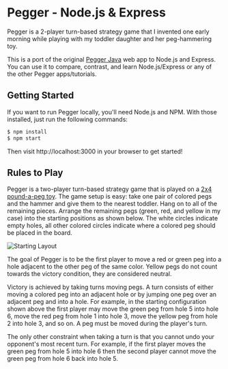 Pegger - Node.js & Express
=============================

Pegger is a 2-player turn-based strategy game that I invented one early morning while playing
with my toddler daughter and her peg-hammering toy.

This is a port of the original [Pegger Java](http://pegger.technicalrex.com/) web app to Node.js and Express. You can use it
to compare, contrast, and learn Node.js/Express or any of the other Pegger apps/tutorials.

## Getting Started

If you want to run Pegger locally, you'll need Node.js and NPM. With those installed, just
run the following commands:

```bash
$ npm install
$ npm start
```

Then visit http://localhost:3000 in your browser to get started!

## Rules to Play

Pegger is a two-player turn-based strategy game that is played on a
[2x4 pound-a-peg toy](http://amzn.com/B00005LOXV). The game setup is easy: take one pair of
colored pegs and the hammer and give them to the nearest toddler. Hang on to all of the
remaining pieces. Arrange the remaining pegs (green, red, and yellow in my case) into the
starting positions as shown below. The white circles indicate empty holes, all other colored
circles indicate where a colored peg should be placed in the board.

![Starting Layout](http://technicalrex.com/img/posts/pegger/peggerinitialstate.png)

The goal of Pegger is to be the first player to move a red or green peg into a hole adjacent
to the other peg of the same color. Yellow pegs do not count towards the victory condition,
they are considered neutral.

Victory is achieved by taking turns moving pegs. A turn consists of either moving a colored
peg into an adjacent hole or by jumping one peg over an adjacent peg and into a hole. For
example, in the starting configuration shown above the first player may move the green peg
from hole 5 into hole 6, move the red peg from hole 1 into hole 3, move the yellow peg from
hole 2 into hole 3, and so on. A peg must be moved during the player's turn.

The only other constraint when taking a turn is that you cannot undo your opponent's most
recent turn. For example, if the first player moves the green peg from hole 5 into hole 6
then the second player cannot move the green peg from hole 6 back into hole 5.
